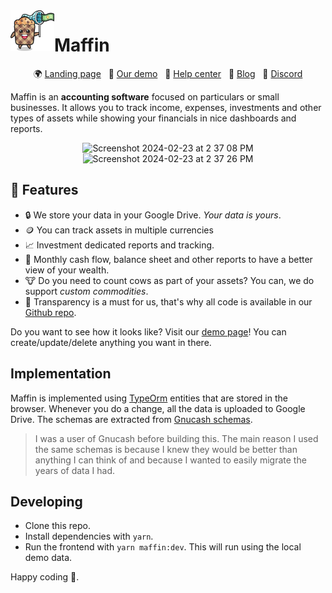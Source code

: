 <img align="left" src="https://github.com/maffin-io/maffin-app/blob/master/src/assets/images/maffin_logo_sm.png" width="70" height="65">


# Maffin

<p align="center">
  🌍 <a href="https://maffin.io" target="_blank">Landing page</a>&nbsp;&nbsp;
  🍭 <a href="https://demo.maffin.io" target="_blank">Our demo</a>&nbsp;&nbsp;
  📖 <a href="http://docs.maffin.io/docs" target="_blank">Help center</a>&nbsp;&nbsp;
  📰 <a href="https://blog.maffin.io" target="_blank">Blog</a>&nbsp;&nbsp;
  👾 <a href="https://discord.com/channels/1222940742335463566/1222940742335463569" target="_blank">Discord</a>
</p>

Maffin is an **accounting software** focused on particulars or small businesses. It allows you to track income, expenses, investments and other types of assets while showing your financials in nice dashboards and reports.

<div align="center">
  <img width="400" alt="Screenshot 2024-02-23 at 2 37 08 PM" src="https://github.com/maffin-io/maffin-blog/assets/3578154/3b842c43-3ed0-4f80-bab3-5d5cbb65a5a5"> <img width="400" alt="Screenshot 2024-02-23 at 2 37 26 PM" src="https://github.com/maffin-io/maffin-blog/assets/3578154/77dff933-7dca-4f38-bd6f-49694f890167">
</div>

## 🍒 Features

- 🔒 We store your data in your Google Drive. _Your data is yours_.
- 🪙 You can track assets in multiple currencies
- 📈 Investment dedicated reports and tracking.
- 📆 Monthly cash flow, balance sheet and other reports to have a better view of your wealth.
- 🐮 Do you need to count cows as part of your assets? You can, we do support _custom commodities_.
- 🔬 Transparency is a must for us, that's why all code is available in our [Github repo](https://github.com/maffin-io/maffin-app).

Do you want to see how it looks like? Visit our <a href="https://demo.maffin.io" blank="_blank">demo page</a>! You can create/update/delete anything you want in there.

## Implementation

Maffin is implemented using <a href="https://typeorm.io/" target="_blank">TypeOrm</a> entities that are stored in the browser. Whenever you do a change, all the data is uploaded to Google Drive. The schemas are extracted from <a href="https://wiki.gnucash.org/wiki/SQL" target="_blank">Gnucash schemas</a>.

> I was a user of Gnucash before building this. The main reason I used the same schemas is because I knew they would be better than anything I can think of and because I wanted to easily migrate the years of data I had.

## Developing

- Clone this repo.
- Install dependencies with `yarn`.
- Run the frontend with `yarn maffin:dev`. This will run using the local demo data.

Happy coding 🥳.
